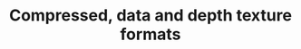 ---
layout: single
title:  "Compressed, data and depth texture formats"
sidebar:
  nav: "tutorials"
comments: true
---